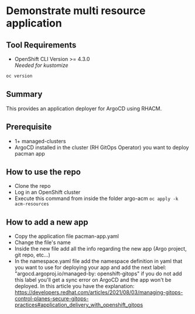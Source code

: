 # Demonstrate multi resource application
## Tool Requirements
- OpenShift CLI Version >= 4.3.0<br>_Needed for kustomize_
```bash
oc version
```

## Summary
This provides an application deployer for ArgoCD using RHACM. 

## Prerequisite
- 1+ managed-clusters
- ArgoCD installed in the cluster (RH GitOps Operator) you want to deploy pacman app

## How to use the repo
- Clone the repo 
- Log in an OpenShift cluster
- Execute this command from inside the folder argo-acm ```oc apply -k acm-resources```

## How to add a new app
- Copy the application file pacman-app.yaml
- Change the file's name
- Inside the new file add all the info regarding the new app (Argo project, git repo, etc...)
- In the namespace.yaml file add the namespace definition in yaml that you want to use for deploying your app and add the next label: "argocd.argoproj.io/managed-by: openshift-gitops" if you do not add this label you'll get a sync error on ArgoCD and the app won't be deployed. In this article you have the explanation: https://developers.redhat.com/articles/2021/08/03/managing-gitops-control-planes-secure-gitops-practices#application_delivery_with_openshift_gitops
